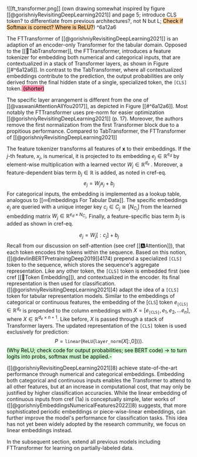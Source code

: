 ![[ft_transformer.png]]
(own drawing somewhat inspired by figure [[@gorishniyRevisitingDeepLearning2021]] and page 5; introduce CLS token? to differentiate from previous architectures?, not N but L; <mark style="background: #FFB86CA6;">Check if Softmax is correct? Where is ReLU?</mark>) ^6a12a6

The FTTransformer of [[@gorishniyRevisitingDeepLearning2021]] is an adaption of an encoder-only Transformer for the tabular domain. Opposed to the [[🤖TabTransformer]], the FTTransformer, introduces a feature tokenizer for embedding both numerical and categorical inputs, that are contextualized in a stack of Transformer layers, as shown in Figure [[#^6a12a6]].  In contrast to the TabTransformer, where all contextualized embeddings contribute to the prediction, the output probabilities are only derived from the final hidden state of a single, specialized token, the $\texttt{[CLS]}$ token.<mark style="background: #FF5582A6;"> (shorter)</mark>

The specific layer arrangement is different from the one of [[@vaswaniAttentionAllYou2017]], as depicted in Figure [[#^6a12a6]]. Most notably the FTTransformer uses pre-norm for easier optimization [[@gorishniyRevisitingDeepLearning2021]] (p. 17). Moreover, the authors remove the first normalization from the first Transformer block due to a propitious performance. Compared to TabTransformer, the FTTransformer of [[@gorishniyRevisitingDeepLearning2021]]

The feature tokenizer transforms all features of $\boldsymbol{x}$ to their embeddings. If the $j$-th feature, $x_j$, is numerical, it is projected to its embedding $e_j \in \mathbb{R}^{e_d}$ by element-wise multiplication with a learned vector $W_j \in \mathbb{R}^{d_{e}}$ . Moreover, a feature-dependent bias term $b_j \in \mathbb{R}$ is added, as noted in cref-eq.
$$
e_j= W_j x_j +b_j
$$
For categorical inputs, the embedding is implemented as a lookup table, analogous to [[💤Embeddings For Tabular Data]]. The specific embeddings $e_j$ are queried with a unique integer key $c_j \in C_j \cong\left[N_{\mathrm{C_j}}\right]$ from the learned embedding matrix $W_j \in \mathbb{R}^{e_d \times N_{C_j}}$. Finally, a feature-specific bias term $b_j$ is added as shown in cref-eq.

$$
e_{j}=W_j[:c_j] +b_j
$$
Recall from our discussion on self-attention (see cref [[🅰️Attention]]), that each token encodes the tokens within the sequence. Based on this notion, ([[@devlinBERTPretrainingDeep2019]]4174) prepend a specialized $\texttt{[CLS]}$ token to the sequence, which stores the sequence's aggregate representation. Like any other token, the $\texttt{[CLS]}$ token is embedded first (see cref [[🛌Token Embedding]]), and contextualized in the encoder. Its final representation is then used for classification. ([[@gorishniyRevisitingDeepLearning2021]]4) adapt the idea of a $\texttt{[CLS]}$ token for tabular representation models. Similar to the embeddings of categorical or continuous features, the embedding of the $[\texttt{CLS}]$ token $e_\texttt{[CLS]} \in \mathbb{R}^{d_{e}}$ is prepended to the column embeddings with $X = \left[e_\texttt{[CLS]}, e_1, e_2, \ldots e_{n}\right]$, where $X \in \mathbb{R}^{d_{e} \times n +1}$. Like before, $X$ is passed through a stack of Transformer layers. The updated representation of the $\texttt{[CLS]}$ token is used exclusively for prediction: 
$$
P=\texttt{linear}\left(\texttt{ReLU}\left(\texttt{layer\_norm}\left(X[:,0]\right)\right)\right).
$$
<mark style="background: #BBFABBA6;">(Why ReLU; check code for output probabilities; see BERT code) -> to turn logits into probs, softmax must be applied.-</mark>

([[@gorishniyRevisitingDeepLearning2021]]8) achieve state-of-the-art performance through numerical and categorical embeddings. Embedding both categorical and continuous inputs enables the Transformer to attend to all other features, but at an increase in computational cost, that may only be justified by higher classification accuracies. While the linear embedding of continuous inputs from cref (1a) is conceptually simple, later works of ([[@gorishniyEmbeddingsNumericalFeatures2022]]8) suggests, that more sophisticated periodic embeddings or piece-wise-linear embeddings, can further improve the model's performance for classification tasks. This idea has not yet been widely adopted by the research community, we focus on linear embeddings instead.

In the subsequent section, extend all previous models including FTTransformer for learning on partially-labeled data.